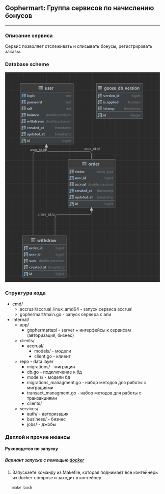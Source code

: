 ## Gophermart: Группа сервисов по начислению бонусов
---

### Описание сервиса
Сервис позволяет отслеживать и списывать бонусы, регистрировать заказы.

### Database scheme
![](media/db-scheme.png)

### Структура кода
- cmd/
    - accrual/accrual_linux_amd64 - запуск сервиса accrual
    - gophermart/main.go - запуск сервера с апи
- internal/
    - app/
        - gophermartapi  - server + интерфейсы к сервисам (авторизация, бизнес)
    - clients/
        - accrual/
            - models/ - модели
            - client.go - клиент
    - repo - data layer
        - migrations/ - миграции 
        - db.go - подключение к бд
        - models/ - модели бд
        - migrations_managment.go - набор методов для работы с миграциями
        - transact_managment.go - набор методов для работы с транзакциями
      - clients/
    - services/
        - auth/ - авторизация
        - business/ - бизнес
        - jobs/ - джобы

### Деплой и прочие нюансы
#### Руководство по запуску
##### Вариант запуска с помощью [docker](https://www.docker.com "популярный контейнизатор")

1. Запускаете команду из Makefile, которая поднимает все контейнеры из docker-compose и заходит в контейнер:

   ```make bash```
